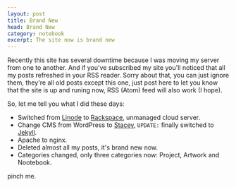 ```yaml
---
layout: post
title: Brand New
head: Brand New
category: notebook
excerpt: The site now is brand new
---
```


<section class=text>
<p>Recently this site has several downtime because I was moving my server from one to another. And if you've subscribed my site you'll noticed that all my posts refreshed in your RSS reader. Sorry about that, you can just ignore them, they're all old posts except this one, just post here to let you know that the site is up and runing now, RSS (Atom) feed will also work (I hope).</p>

<p>So, let me tell you what I did these days:</p>

* Switched from [Linode](http://linode.com/) to [Rackspace](http://www.rackspacecloud.com/), unmanaged cloud server.
* Change CMS from WordPress to [Stacey](http://staceyapp.com/), <code title="2011-02-04">UPDATE:</code> finally switched to [Jekyll](http://jekyllrb.com/).
* Apache to nginx.
* Deleted almost all my posts, it's brand new now.
* Categories changed, only three categories now: Project, Artwork and Nootebook.

<p>pinch me.</p>
</section>